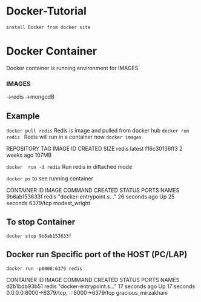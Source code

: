 # Docker-Tutorial

```install Docker from docker site ```

# Docker Container 

Docker container is running environment for IMAGES

### IMAGES
->redis
->mongodB

## Example

```docker pull redis``` Redis is image and pulled from docker hub
```docker run redis ``` Redis will run in a container now
```docker images```

REPOSITORY   TAG       IMAGE ID       CREATED       SIZE
redis        latest    f16c30136ff3   2 weeks ago   107MB

```docker  run -d redis``` Run redis in dittached mode

```docker ps``` to see running container

CONTAINER ID   IMAGE     COMMAND                  CREATED          STATUS          PORTS      NAMES
9b6ab153633f   redis     "docker-entrypoint.s…"   26 seconds ago   Up 25 seconds   6379/tcp   modest_wright

## To stop Container
```docker stop 9b6ab153633f``` 

## Docker run Specific port of the HOST (PC/LAP)

```docker run -p8000:6379 redis```

CONTAINER ID   IMAGE     COMMAND                  CREATED          STATUS          PORTS                                       NAMES
d2b1bdb93b51   redis     "docker-entrypoint.s…"   17 seconds ago   Up 17 seconds   0.0.0.0:8000->6379/tcp, :::8000->6379/tcp   gracious_mirzakhani

